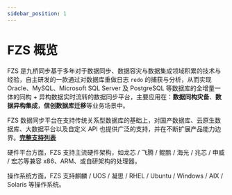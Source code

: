```yaml
---
sidebar_position: 1
---
```


# FZS 概览

FZS 是九桥同步基于多年对于数据同步、数据容灾与数据集成领域积累的技术与经验，自主研发的一款通过对数据库重做日志 `redo` 的捕获与分析，从而实现 Oracle、MySQL、Microsoft SQL Server 及 PostgreSQL 等数据库的全增量一体的同构 + 异构数据实时流转的数据同步平台，主要应用在：**数据同构灾备**、**数据异构集成**，**信创数据库迁移**等业务场景中。

FZS 数据同步平台在支持传统关系型数据库的基础上，对国产数据库、云原生数据库、大数据平台以及自定义 API 也提供广泛的支持，并在不断扩展产品能力边界。[**完整支持列表**](/intro/appendix/db-support/index.md)

硬件平台方面，FZS 支持主流硬件架构，如龙芯 / 飞腾 / 鲲鹏 / 海光 / 兆芯 / 申威 / 宏芯等兼容 x86、ARM、或自研架构的处理器。

操作系统方面，FZS 支持麒麟 / UOS / 凝思 / RHEL / Ubuntu / Windows / AIX / Solaris 等操作系统。